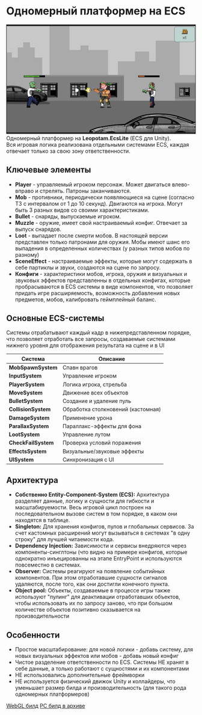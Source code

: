 # Одномерный платформер на ECS

![GamePlay](1.gif)
Одномерный платформер на **Leopotam.EcsLite** (ECS для Unity).  
Вся игровая логика реализована отдельными системами ECS, каждая отвечает только за свою зону ответственности.

## Ключевые элементы

- **Player** - управляемый игроком персонаж. Может двигаться влево-вправо и стрелять. Патроны заканчиваются.
- **Mob** - противники, периодически появляющиеся на сцене (согласно ТЗ с интервалом от 1 до 10 секунд). Двигаются на игрока. Могут быть 3 разных видов со своими характеристиками.
- **Bullet** - снаряды, выпускаемые игроком.
- **Muzzle** -  оружие, имеет свой настраиваемый конфиг. Отвечает за выпуск снарядов.
- **Loot** - выпадает после смерти мобов. В настоящей версии представлен только патронами для оружия. Мобы имеют шанс его выпадения в определенных количествах (у разных типов мобов по разному)
- **SceneEffect** - настраиваемые эффекты, которые могут содержать в себе партиклы и звуки, создаются на сцене по запросу.
- **Конфиги** - характеристики мобов, игрока, оружия и визуальных и звуковых эффектов представленны в отдельных конфигах, которые пробрасываются в ECS системы в виде компонентов, что позволяет придать игре расширяемость, возможность добавления новых предметов, мобов, калибровать геймплейный баланс.

## Основные ECS-системы

Системы отрабатывают каждый кадр в нижепредставленном порядке, что позволяет отработать все запросы, создаваемые системами нижнего уровня для отображения результата на сцене и в UI

| Система            | Описание                                    |
|--------------------|---------------------------------------------|
| **MobSpawnSystem** | Спавн врагов                                |
| **InputSystem**    | Управление игроком                          |
| **PlayerSystem**   | Логика игрока, стрельба                     |
| **MoveSystem**     | Движение всех объектов                      |
| **BulletSystem**   | Создание и удаление пуль                    |
| **CollisionSystem**| Обработка столкновений (кастомная)          |
| **DamageSystem**   | Применение урона                            |
| **ParallaxSystem** | Параллакс-эффекты для фона                  |
| **LootSystem**     | Управление лутом                            |
| **CheckFailSystem**| Проверка условий поражения                  |
| **EffectsSystem**  | Визуальные/звуковые эффекты                 |
| **UISystem**       | Синхронизация с UI                          |


## Архитектура

- **Собственно Entity-Component-System (ECS):** Архитектура разделяет данные, логику и сущности для гибкости и масштабируемости. Весь игровой цикл построен на последовательном вызове систем в том порядке, в каком они находятся в таблице.
- **Singleton:** Для хранения конфигов, пулов и глобальных сервисов. За счет кастомных расширений могут вызываться в системах "в одну строку" для лучшей читаемости кода.
- **Dependency Injection:** Зависимости и сервисы внедряются через компоненты-синглтоны (что видно на примере конфигов, которые однократно инъецированны на этапе EntryPoint и используются повсеместно в системах.
- **Observer:** Системы реагируют на появление событийных компонентов. При этом отработавшие сущности сигналов удаляются, после того, как они достигли конечного пункта.
- **Object pool:** Объекты, создаваемые в процессе игры также используют "пулинг" для деактивации отработавших объектов, чтобы использовать их по запросу заново, что при большом количестве объектов позитивно сказывается на производительности  

## Особенности

- Простое масштабирование: для новой логики - добавь систему, для новых визуальных эффектов или мобов - добавь новый конфиг
- Чистое разделение ответственности по ECS. Системы НЕ хранят в себе данные, а только работают с сущностями и их компонентами
- НЕ использовались дополнительные фреймворки
- НЕ используется физический движок Unity и коллайдеры, что уменьшает размер билда и производительность (для такого рода одномерных платформеров)

[WebGL билд](https://algiskhasanov.itch.io/platformer-ecs)
[PC билд в архиве](https://github.com/algiskh/Platformer_ECS/blob/main/)
